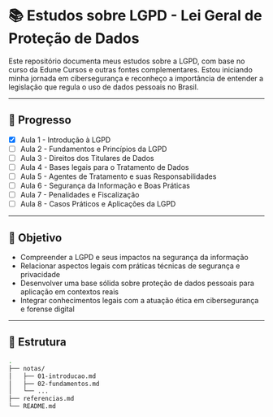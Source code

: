 # 📚 Estudos sobre LGPD - Lei Geral de Proteção de Dados

Este repositório documenta meus estudos sobre a LGPD, com base no curso da Edune Cursos e outras fontes complementares. Estou iniciando minha jornada em cibersegurança e reconheço a importância de entender a legislação que regula o uso de dados pessoais no Brasil.

---

## 📅 Progresso

- [x] Aula 1 - Introdução à LGPD
- [ ] Aula 2 - Fundamentos e Princípios da LGPD
- [ ] Aula 3 - Direitos dos Titulares de Dados
- [ ] Aula 4 - Bases legais para o Tratamento de Dados
- [ ] Aula 5 - Agentes de Tratamento e suas Responsabilidades
- [ ] Aula 6 - Segurança da Informação e Boas Práticas
- [ ] Aula 7 - Penalidades e Fiscalização
- [ ] Aula 8 - Casos Práticos e Aplicações da LGPD

---

## 🧠 Objetivo

- Compreender a LGPD e seus impactos na segurança da informação
- Relacionar aspectos legais com práticas técnicas de segurança e privacidade
- Desenvolver uma base sólida sobre proteção de dados pessoais para aplicação em contextos reais
- Integrar conhecimentos legais com a atuação ética em cibersegurança e forense digital

---

## 📁 Estrutura

```bash
.
├── notas/
│   ├── 01-introducao.md
│   ├── 02-fundamentos.md
│   └── ...
├── referencias.md
└── README.md

